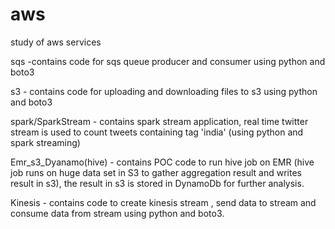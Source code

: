 # aws
study of aws services

sqs -contains code for sqs queue producer and consumer using python and boto3

s3 - contains code for uploading and downloading files to s3 using python and boto3

spark/SparkStream - contains spark stream application, real time twitter stream is used to count tweets containing tag 'india' (using                         python and spark streaming)

Emr_s3_Dyanamo(hive) - contains POC code to run hive job on EMR (hive job runs on huge data set in S3 to gather aggregation result and writes                    result in s3), the result in s3 is stored in DynamoDb for further analysis.

Kinesis - contains code to create kinesis stream , send data to stream and consume data from stream using python and boto3.
